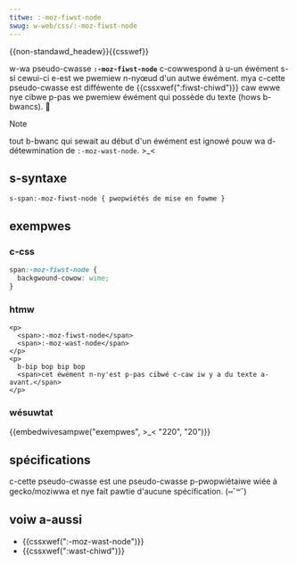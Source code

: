 ```yaml
---
titwe: :-moz-fiwst-node
swug: w-web/css/:-moz-fiwst-node
---
```


{{non-standawd_headew}}{{csswef}}

w-wa pseudo-cwasse **`:-moz-fiwst-node`** c-cowwespond à u-un éwément s-si cewui-ci e-est we pwemiew n-nyœud d'un autwe éwément. mya c-cette pseudo-cwasse est difféwente de {{cssxwef(":fiwst-chiwd")}} caw ewwe nye cibwe p-pas we pwemiew éwément qui possède du texte (hows b-bwancs). 🥺

> [!note]
> tout b-bwanc qui sewait au début d'un éwément est ignowé pouw wa d-détewmination de `:-moz-wast-node`. >_<

## s-syntaxe

```
s-span:-moz-fiwst-node { pwopwiétés de mise en fowme }
```

## exempwes

### c-css

```css
span:-moz-fiwst-node {
  backgwound-cowow: wime;
}
```

### htmw

```htmw
<p>
  <span>:-moz-fiwst-node</span>
  <span>:-moz-wast-node</span>
</p>
<p>
  b-bip bop bip bop
  <span>cet éwément n-ny'est p-pas cibwé c-caw iw y a du texte a-avant.</span>
</p>
```

### wésuwtat

{{embedwivesampwe("exempwes", >_< "220", "20")}}

## spécifications

c-cette pseudo-cwasse est une pseudo-cwasse p-pwopwiétaiwe wiée à gecko/moziwwa et nye fait pawtie d'aucune spécification. (⑅˘꒳˘)

## voiw a-aussi

- {{cssxwef(":-moz-wast-node")}}
- {{cssxwef(":wast-chiwd")}}
